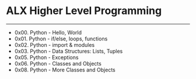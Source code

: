 # ALX Higher Level Programming
---
* 0x00. Python - Hello, World
* 0x01. Python - if/else, loops, functions
* 0x02. Python - import & modules
* 0x03. Python - Data Structures: Lists, Tuples
* 0x05. Python - Exceptions
* 0x06. Python - Classes and Objects
* 0x08. Python - More Classes and Objects
